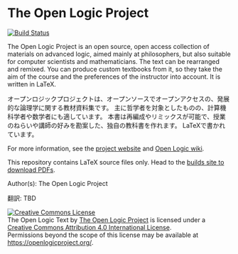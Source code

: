 The Open Logic Project
======================

[![Build
Status](https://github.com/OpenLogicProject/OpenLogic/actions/workflows/build.yml/badge.svg)](https://github.com/OpenLogicProject/OpenLogic/actions/workflows/build.yml)

The Open Logic Project is an open source, open access collection of
materials on advanced logic, aimed mainly at philosophers, but also
suitable for computer scientists and mathematicians. The text can be
rearranged and remixed. You can produce custom textbooks from it, so
they take the aim of the course and the preferences of the instructor
into account. It is written in LaTeX.

オープンロジックプロジェクトは、オープンソースでオープンアクセスの、発展的な論理学に関する教材資料集です。
主に哲学者を対象としたものの、計算機科学者や数学者にも適しています。
本書は再編成やリミックスが可能で、授業のねらいや講師の好みを勘案した、独自の教科書を作れます。
LaTeXで書かれています。


For more information, see the <a
href="https://openlogicproject.org/">project website</a> and <a
href="https://github.com/OpenLogicProject/OpenLogic/wiki">Open Logic
wiki</a>.

This repository contains LaTeX source files only. Head to the <a
href="https://builds.openlogicproject.org/">builds site to download PDFs</a>.

Author(s): The Open Logic Project

翻訳: TBD

<a rel="license" href="https://creativecommons.org/licenses/by/4.0/"><img alt="Creative Commons License" style="border-width:0" src="https://i.creativecommons.org/l/by/4.0/88x31.png" /></a><br /><span xmlns:dct="http://purl.org/dc/terms/" href="http://purl.org/dc/dcmitype/Text" property="dct:title" rel="dct:type">The Open Logic Text</span> by <a xmlns:cc="https://creativecommons.org/ns#" href="https://openlogicproject.org/people/" property="cc:attributionName" rel="cc:attributionURL">The Open Logic Project</a> is licensed under a <a rel="license" href="https://creativecommons.org/licenses/by/4.0/">Creative Commons Attribution 4.0 International License</a>.<br />Permissions beyond the scope of this license may be available at <a xmlns:cc="https://creativecommons.org/ns#" href="https://openlogicproject.org/" rel="cc:morePermissions">https://openlogicproject.org/</a>.
